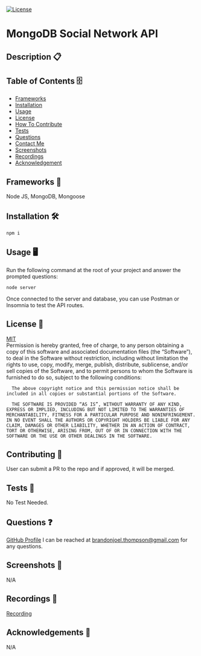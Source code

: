   [![License](https://img.shields.io/badge/license-MIT-green)](./LICENSE)
  # MongoDB Social Network API
  ## Description 📋 
  
  ## Table of Contents 🗄️ 
 - [Frameworks](#Frameworks)
 - [Installation](#Installation)
 - [Usage](#Usage)
 - [License](#License)
 - [How To Contribute](#HowToContribute)
 - [Tests](#Tests)
 - [Questions](#Questions)
 - [Contact Me](#ContactMe)
 - [Screenshots](#Screenshots)
 - [Recordings](#Recordings)
 - [Acknowledgement](#Acknowledgement)
  ## Frameworks 🧰
  Node JS, MongoDB, Mongoose
  ## Installation 🛠️ 
  `npm i`

  ## Usage 🖥️ 
  Run the following command at the root of your project and answer the prompted questions:

  `node server`
  
  Once connected to the server and database, you can use Postman or Insomnia to test the API routes.
  ## License 🔐  
  [MIT](https://opensource.org/license/mit/)
  <br>
  Permission is hereby granted, free of charge, to any person obtaining a copy of this software and associated documentation files (the “Software”), to deal in the Software without restriction, including without limitation the rights to use, copy, modify, merge, publish, distribute, sublicense, and/or sell copies of the Software, and to permit persons to whom the Software is furnished to do so, subject to the following conditions:

      The above copyright notice and this permission notice shall be included in all copies or substantial portions of the Software.
      
      THE SOFTWARE IS PROVIDED “AS IS”, WITHOUT WARRANTY OF ANY KIND, EXPRESS OR IMPLIED, INCLUDING BUT NOT LIMITED TO THE WARRANTIES OF MERCHANTABILITY, FITNESS FOR A PARTICULAR PURPOSE AND NONINFRINGEMENT. IN NO EVENT SHALL THE AUTHORS OR COPYRIGHT HOLDERS BE LIABLE FOR ANY CLAIM, DAMAGES OR OTHER LIABILITY, WHETHER IN AN ACTION OF CONTRACT, TORT OR OTHERWISE, ARISING FROM, OUT OF OR IN CONNECTION WITH THE SOFTWARE OR THE USE OR OTHER DEALINGS IN THE SOFTWARE.
  ## Contributing 📝 
  User can submit a PR to the repo and if approved, it will be merged. 
  ## Tests 🧮
  No Test Needed.
  ## Questions ❓
  [GitHub Profile](github.com/sqweegy12/)  I can be reached at brandonjoel.thompson@gmail.com for any questions.
   ## Screenshots 📸
  N/A

  ## Recordings 🎥
   <a href="https://user-images.githubusercontent.com/98428608/236285663-22b4d59a-bf55-4b04-8880-a1a8e0c6075c.mp4">Recording</a>

  ## Acknowledgements 🎉
  N/A
